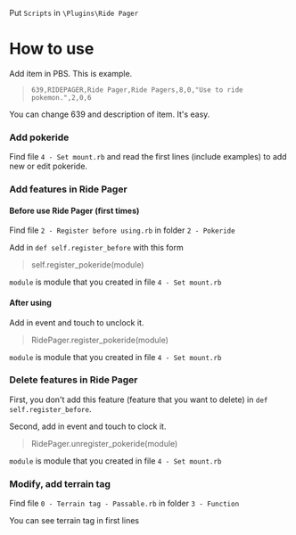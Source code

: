 Put `Scripts` in `\Plugins\Ride Pager`

# How to use

Add item in PBS. This is example.
> `639,RIDEPAGER,Ride Pager,Ride Pagers,8,0,"Use to ride pokemon.",2,0,6`

You can change 639 and description of item. It's easy.

### Add pokeride
Find file `4 - Set mount.rb` and read the first lines (include examples) to add new or edit pokeride.

### Add features in Ride Pager

#### Before use Ride Pager (first times)
Find file `2 - Register before using.rb` in folder `2 - Pokeride`

Add in `def self.register_before` with this form
> self.register_pokeride(module)

`module` is module that you created in file `4 - Set mount.rb`

#### After using
Add in event and touch to unclock it.
> RidePager.register_pokeride(module)

`module` is module that you created in file `4 - Set mount.rb`

### Delete features in Ride Pager
First, you don't add this feature (feature that you want to delete) in `def self.register_before`.

Second, add in event and touch to clock it.
> RidePager.unregister_pokeride(module)

`module` is module that you created in file `4 - Set mount.rb`

### Modify, add terrain tag
Find file `0 - Terrain tag - Passable.rb` in folder `3 - Function`

You can see terrain tag in first lines